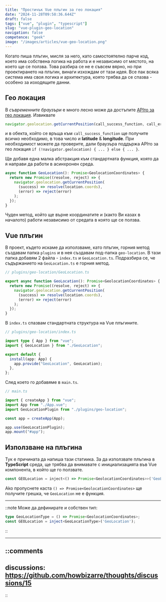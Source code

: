 ```yaml
---
title: "Простичък Vue плъгин за гео локация"
date: "2024-11-28T09:58:36.644Z"
draft: false
tags: ["vue", "plugin", "typescript"]
slug: "vue-plugin-geo-location"
navigation: false
competence: "geek"
image: "/images/articles/vue-geo-location.png"
---
```


Когато пиша плъгин, мисля за него, като самостоятелно парче код, което има собствена логика на работа и е независимо от мястото, на което ще се ползва. Това разбира се не е съвсем вярно, но при проектирането на плъгин, винаги изхождам от тази идея. Все пак всяка система има своя логика и архитектура, която трябва да се спазва - особено за изходящите данни.

<!--more-->

## Гео локация

В *съвременните браузъри* е много лесно може да достъпите [APIто за гео локация](https://developer.mozilla.org/en-US/docs/Web/API/Geolocation_API). Извиквате 

```javascript
navigator.geolocation.getCurrentPosition(call_success_function, call_error_function);
```

и в обекта, който се връща към `call_success_function` ще получите всичко необходимо, в това число и **latitude** & **longitude**. При необходимост можете да проверите, дали браузъра поддържа APIто за гео локация `if (!navigator.geolocation) { ... } else { ... }`.

Ще добавя една малка абстракция към стандартната функция, която да я направи да работи в асинхронен среда.

```typescript
async function GeoLocation(): Promise<GeolocationCoordinates> {
  return new Promise((resolve, reject) => {
    navigator.geolocation.getCurrentPosition(
      (success) => resolve(location.coords),
      (error) => reject(error)
    );
  });
}
```

Чуден метод, който ще върне координатите и (както Ви казах в началото) работи независимо от средата в която ще се ползва.

## Vue плъгин

В проект, където искаме да използваме, като плъгин, горния метод създавам папка `plugins` и в нея създавам под-папка `geo-location`. В тази папка добавям 2 файла - `index.ts` и `GeoLocation.ts`. Подразбира се, че съдържанието на `GeoLocation.ts` е горния метод.

```typescript
// plugins/geo-location/GeoLocation.ts

export async function GeoLocation(): Promise<GeolocationCoordinates> {
  return new Promise((resolve, reject) => {
    navigator.geolocation.getCurrentPosition(
      (success) => resolve(location.coords),
      (error) => reject(error)
    );
  });
}
```

В `index.ts` спазвам стандартната структура на Vue плъгините.

```typescript
// plugins/geo-location/index.ts

import type { App } from "vue";
import { GeoLocation } from "./GeoLocation";

export default {
  install(app: App) {
    app.provide("GeoLocation", GeoLocation);
  },
};
```

След което го добавяме в `main.ts`.

```typescript
// main.ts

import { createApp } from "vue";
import App from "./App.vue";
import GeoLocationPlugin from "./plugins/geo-location";

const app = createApp(App);

app.use(GeoLocationPlugin);
app.mount("#app");
```

## Използване на плъгина

Тук е причината да напиша тази статиика. За да използвате плъгина в **TypeScript** среда, ще трябва да внимавате с инициализацията във Vue компонента, в който ще го ползвате.

```typescript
const GEOLocation = inject<() => Promise<GeolocationCoordinates>>('GeoLocation');
```

Ako пропуснете каста `() => Promise<GeolocationCoordinates>` ще получите грешка, че `GeoLocation` не е функция.

---

::note
Може да дефинирате и собствен тип:
  
  ```typescript
  type GeoLocationType = () => Promise<GeolocationCoordinates>;
  const GEOLocation = inject<GeoLocationType>('GeoLocation');
  ```
::

---

::comments
---
discussions: https://github.com/howbizarre/thoughts/discussions/15
---
::
